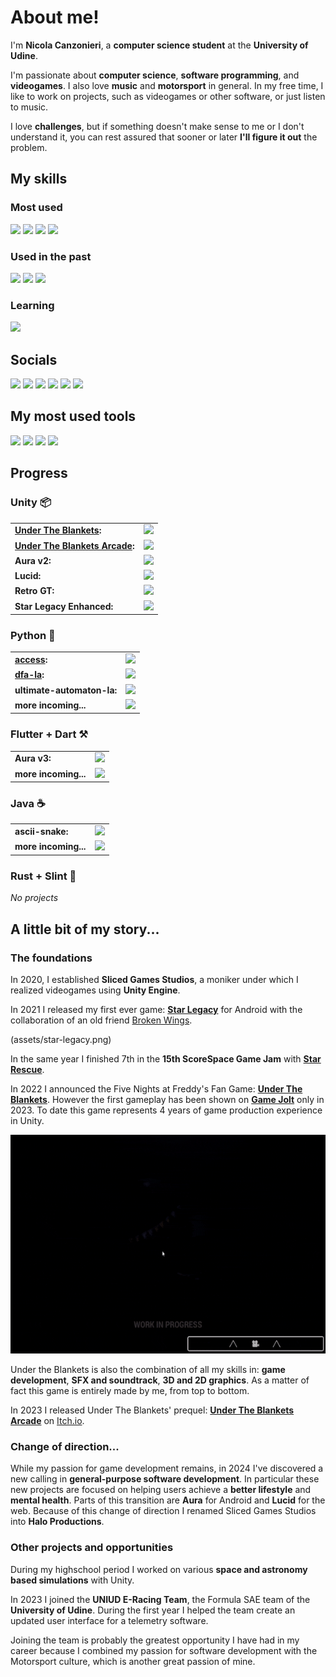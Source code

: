 # About me!
I'm **Nicola Canzonieri**, a **computer science student** at the **University of Udine**. 

I'm passionate about **computer science**, **software programming**, and **videogames**. I also love **music** and **motorsport** in general.
In my free time, I like to work on projects, such as videogames or other software, or just listen to music. 

I love **challenges**, but if something doesn't make sense to me or I don't understand it, you can rest assured that sooner or later **I'll figure it out** the problem.

## My skills

### Most used

<p>
    <img src="https://img.shields.io/badge/C%23-239120?style=for-the-badge&logo=csharp&logoColor=white">
    <img src="https://img.shields.io/badge/C%2B%2B-00599C?style=for-the-badge&logo=c%2B%2B&logoColor=white">
    <img src="https://img.shields.io/badge/Python-FFD43B?style=for-the-badge&logo=python&logoColor=blue">
    <img src="https://img.shields.io/badge/java-%23ED8B00.svg?style=for-the-badge&logo=openjdk&logoColor=white">
</p>

### Used in the past

<p>
    <img src="https://img.shields.io/badge/C-00599C?style=for-the-badge&logo=c&logoColor=white">
    <img src="https://img.shields.io/badge/HTML5-E34F26?style=for-the-badge&logo=html5&logoColor=white">
    <img src="https://img.shields.io/badge/JavaScript-323330?style=for-the-badge&logo=javascript&logoColor=F7DF1E">
</p>

### Learning

<p>
    <img src="https://img.shields.io/badge/rust-%23000000.svg?style=for-the-badge&logo=rust&logoColor=white">
</p>

## Socials

<p>
    <a href="https://sites.google.com/view/slicedgamestudios"><img src="https://img.shields.io/badge/website-000000?style=for-the-badge&logo=About.me&logoColor=white"></a>
    <a href="https://www.instagram.com/nicocanzonieri/"><img src="https://img.shields.io/badge/Instagram-E4405F?style=for-the-badge&logo=instagram&logoColor=white"></a>
    <a href="https://twitter.com/NickCanzonieri"><img src="https://img.shields.io/badge/X-000000?style=for-the-badge&logo=x&logoColor=white"></a>
    <a href="https://gamejolt.com/@SlicedGamesStudios"><img src="https://img.shields.io/badge/Game%20Jolt-CCFF00?style=for-the-badge&logo=Game%20Jolt&logoColor=white"></a>
    <a href="https://sliced-games-studios.itch.io/"><img src="https://img.shields.io/badge/Itch.io-FA5C5C?style=for-the-badge&logo=itchdotio&logoColor=white"></a>
    <a href="https://play.google.com/store/apps/developer?id=Sliced+Games+Studios"><img src="https://img.shields.io/badge/Google_Play-414141?style=for-the-badge&logo=google-play&logoColor=white"></a>

</p>

## My most used tools
<p>
    <img src="https://img.shields.io/badge/gimp-5C5543?style=for-the-badge&logo=gimp&logoColor=white">
    <img src="https://img.shields.io/badge/VSCode-0078D4?style=for-the-badge&logo=visual%20studio%20code&logoColor=white">
    <img src="https://img.shields.io/badge/Visual_Studio-5C2D91?style=for-the-badge&logo=visual%20studio&logoColor=white">
    <img src="https://img.shields.io/badge/Made%20with-Unity-57b9d3.svg?style=for-the-badge&logo=unity">
</p>

## Progress

### Unity 📦
<table>
    <tr>
        <td><b><a href="https://gamejolt.com/games/undertheblankets/838705">Under The Blankets</a>:</b></td>
        <td><img src="https://geps.dev/progress/40"></td>
    </tr>
    <tr>
        <td><b><a href="https://gamejolt.com/games/utb_theinventor/834392">Under The Blankets Arcade</a>:</b></td>
        <td><img src="https://geps.dev/progress/100"></td>
    </tr>
    <tr>
        <td><b>Aura v2:</b></td>
        <td><img src="https://geps.dev/progress/90"></td>
    </tr>
    <tr>
        <td><b>Lucid:</b></td>
        <td><img src="https://geps.dev/progress/20"></td>
    </tr>
    <tr>
        <td><b>Retro GT:</b></td>
        <td><img src="https://geps.dev/progress/5"></td>
    </tr>
    <tr>
        <td><b>Star Legacy Enhanced:</b></td>
        <td><img src="https://geps.dev/progress/0"></td>
    </tr>
</table>

### Python 🐍
<table>
    <tr>
        <td><b><a href="https://github.com/nicolacanzonieri/access">access</a>:</b></td>
        <td><img src="https://geps.dev/progress/60"></td>
    </tr>
    <tr>
        <td><b><a href="https://github.com/nicolacanzonieri/dfa-la">dfa-la</a>:</b></td>
        <td><img src="https://geps.dev/progress/100"></td>
    </tr>
    <tr>
        <td><b>ultimate-automaton-la:</b></td>
        <td><img src="https://geps.dev/progress/30"></td>
    </tr>
    <tr>
        <td><b>more incoming...</b></td>
        <td><img src="https://geps.dev/progress/0"></td>
    </tr>
</table>

### Flutter + Dart ⚒
<table>
    <tr>
        <td><b>Aura v3: </b></td>
        <td><img src="https://geps.dev/progress/0"></td>
    </tr>
    <tr>
        <td><b>more incoming...</b></td>
        <td><img src="https://geps.dev/progress/0"></td>
    </tr>
</table>

### Java ☕
<table>
    <tr>
        <td><b>ascii-snake:</b></td>
        <td><img src="https://geps.dev/progress/85"></td>
    </tr>
    <tr>
        <td><b>more incoming...</b></td>
        <td><img src="https://geps.dev/progress/0"></td>
    </tr>
</table>

### Rust + Slint 🦀
_No projects_

## A little bit of my story...

### The foundations

In 2020, I established **Sliced Games Studios**, a moniker under which I realized videogames using **Unity Engine**.

In 2021 I released my first ever game: [**Star Legacy**](https://sliced-games-studios.itch.io/star-legacy) for Android with the collaboration of an old friend [Broken Wings](https://www.youtube.com/@brokenwings2931).

<!-- <p align="center">
    <img width="650" height="350" src="./assets/star-legacy.png">
</p> -->
(assets/star-legacy.png)

In the same year I finished 7th in the **15th ScoreSpace Game Jam** with [**Star Rescue**](https://sliced-games-studios.itch.io/star-rescue).

In 2022 I announced the Five Nights at Freddy's Fan Game: [**Under The Blankets**](https://gamejolt.com/games/undertheblankets/838705). However the first gameplay has been shown on [**Game Jolt**](https://gamejolt.com/p/under-the-blankets-first-devlog-game-page-open-rshpkdnk) only in 2023. To date this game represents 4 years of game production experience in Unity.

<p align="center">
    <img width="650" height="350" src="./assets/under-the-blankets.gif">
</p>

Under the Blankets is also the combination of all my skills in: **game development**, **SFX and soundtrack**, **3D and 2D graphics**. As a matter of fact this game is entirely made by me, from top to bottom.

<!-- <p align="center">
    <img width="650" height="350" src="./assets/under-the-blankets-banner.png">
</p> -->

In 2023 I released Under The Blankets' prequel: [**Under The Blankets Arcade**](https://sliced-games-studios.itch.io/the-inventor) on [Itch.io](https://sliced-games-studios.itch.io/).

### Change of direction...

While my passion for game development remains, in 2024 I've discovered a new calling in **general-purpose software development**. In particular these new projects are focused on helping users achieve a **better lifestyle** and **mental health**. Parts of this transition are **Aura** for Android and **Lucid** for the web. Because of this change of direction I renamed Sliced Games Studios into **Halo Productions**.

### Other projects and opportunities

During my highschool period I worked on various **space and astronomy based simulations** with Unity.

In 2023 I joined the **UNIUD E-Racing Team**, the Formula SAE team of the **University of Udine**. During the first year I helped the team create an updated user interface for a telemetry software.

Joining the team is probably the greatest opportunity I have had in my career because I combined my passion for software development with the Motorsport culture, which is another great passion of mine.
